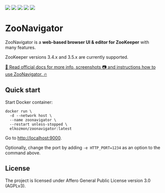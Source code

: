 [![](https://img.shields.io/docker/cloud/automated/elkozmon/zoonavigator.svg?style=flat-square)](https://hub.docker.com/r/elkozmon/zoonavigator)
[![](https://img.shields.io/docker/pulls/elkozmon/zoonavigator.svg?style=flat-square)](https://hub.docker.com/r/elkozmon/zoonavigator)
[![](https://img.shields.io/docker/stars/elkozmon/zoonavigator.svg?style=flat-square)](https://hub.docker.com/r/elkozmon/zoonavigator)
[![](https://img.shields.io/microbadger/layers/elkozmon/zoonavigator?style=flat-square)](https://hub.docker.com/r/elkozmon/zoonavigator)
[![](https://img.shields.io/microbadger/image-size/elkozmon/zoonavigator?style=flat-square)](https://hub.docker.com/r/elkozmon/zoonavigator)

ZooNavigator
============

ZooNavigator is a **web-based browser UI & editor for ZooKeeper** with many features.


ZooKeeper versions 3.4.x and 3.5.x are currently supported.


[📘 Read official docs for more info, screenshots 📷 and instructions how to use ZooNavigator. 🔥](https://www.elkozmon.com/zoonavigator)

Quick start
-----------

Start Docker container:

```
docker run \
  -d --network host \
  --name zoonavigator \
  --restart unless-stopped \
  elkozmon/zoonavigator:latest
```

Go to [http://localhost:9000](http://localhost:9000).

Optionally, change the port by adding `-e HTTP_PORT=1234` as an option to the command above.

License
-------

The project is licensed under Affero General Public License version 3.0 (AGPLv3).

